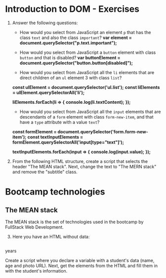 # Introduction to DOM - Exercises

1. Answer the following questions:

   - How would you select from JavaScript an element `p` that has the class `text` and also the class `important`?
   **var element = document.querySelector("p.text.important");**

   - How would you select from JavaScript a `button` element with class `button` and that is disabled?
   **var buttonElement = document.querySelector("button.button[disabled]");**

   - How would you select from JavaScript all the `li` elements that are direct children of an `ul` element 3 with class `list`?

   **const ulElement = document.querySelector('ul.list');**
   **const liElements = ulElement.querySelectorAll('li');**

   **liElements.forEach(li => {**
     **console.log(li.textContent);**
   **});**

   - How would you select from JavaScript all the `input` elements that are descendants of a `form` element with class `form-new-item`, and that have a `type` attribute with a value `text`?

   **const formElement = document.querySelector('form.form-new-item');**
   **const textInputElements = formElement.querySelectorAll('input[type="text"]');**

   **textInputElements.forEach(input => {**
     **console.log(input.value);**
   **});**



2. From the following HTML structure, create a script that selects the header "The MEAN stack". Next, change the text to "The MERN stack" and remove the "subtitle" class.

<!DOCTYPE html>
<html lang="en">
<head>
    <meta charset="UTF-8">
    <meta name="viewport" content="width=device-width, initial-scale=1.0">
    <title>Modificar Texto y Clase</title>
</head>
<body>
    <main class="main-content">
        <h1 class="app-title">Bootcamp technologies</h1>
        <section class="info">
            <h2 class="subtitle">The MEAN stack</h2>
            <p class="text">
                The MEAN stack is the set of technologies used in the bootcamp by
                FullStack Web Development.
            </p>
        </section>
    </main>
    <script>
        const subtitleElement = document.querySelector('.subtitle');
        if (subtitleElement) {
            subtitleElement.textContent = 'The MERN stack';
            subtitleElement.classList.remove('subtitle');
        }
    </script>
</body>
</html>


3. Here you have an HTML without data:

<!DOCTYPE html>
<html lang="en">
<head>
    <meta charset="UTF-8">
    <meta name="viewport" content="width=device-width, initial-scale=1.0">
    <title>Fill Student Information</title>
</head>
<body>
    <article class="student">
        <h2 class="student-name"></h2>
        <span class="student-age"></span> years
        <img class="student-photo" src="" alt="" />
    </article>
    <script>
        const studentData = {
            name: "Arnau Gallego",
            age: 19,
            photoUrl: "https://escolapiamataro.com/fp/daw2/arnau-gallego.jpg"
        };
        const name = document.querySelector('.student-name');
        const age = document.querySelector('.student-age');
        const photo = document.querySelector('.student-photo');
        if (name) {
            name.textContent = studentData.name;
        }
        if (age) {
            age.textContent = studentData.age;
        }
        if (photo) {
            photo.src = studentData.photoUrl;
            photo.alt = " foto de " + studentData.name;
        }
    </script>
</body>
</html>

Create a script where you declare a variable with a student's data
(name, age and photo URL). Next, get the elements from the HTML
and fill them in with the student's information.
